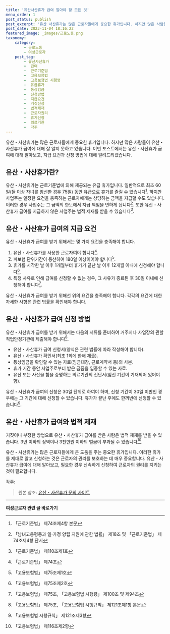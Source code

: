 ```yaml
---
title: '유산사산휴가 급여 알아야 할 모든 것'
menu_order: 1
post_status: publish
post_excerpt: '유산 사산휴가는 많은 근로자들에게 중요한 휴가입니다. 하지만 많은 사람들이 유산 사산휴가 급여에 대해 잘 알지 못하고 있습니다. 이번 포스트에서는 유산 사산휴가 급여에 대해 알아보고, 지급 요건과 신청 방법에 대해 알려드리겠습니다.'
post_date: 2023-11-04 18:16:22
featured_image: _images/근로노동.png
taxonomy:
    category:
        - 근로노동
        - 여성근로자
    post_tag:
        - 유산사산휴가
        -  급여
        -  근로기준법
        -  고용보험법
        -  고용보험법 시행령
        -  유급휴가
        -  통상임금
        -  신청방법
        -  지급요건
        -  거짓신청
        -  법적제재
        -  근로자권리
        -  휴가신청
        -  의료기관
        -  각주
---
```



유산・사산휴가는 많은 근로자들에게 중요한 휴가입니다. 하지만 많은 사람들이 유산・사산휴가 급여에 대해 잘 알지 못하고 있습니다. 이번 포스트에서는 유산・사산휴가 급여에 대해 알아보고, 지급 요건과 신청 방법에 대해 알려드리겠습니다.

## 유산・사산휴가란?

유산・사산휴가는 근로기준법에 의해 제공되는 유급 휴가입니다. 일반적으로 최초 60일(둘 이상 자녀를 임신한 경우 75일) 동안 유급으로 휴가를 즐길 수 있습니다[^1]. 하지만 사업주는 일정한 요건을 충족하는 근로자에게는 상당하는 금액을 지급할 수도 있습니다. 이러한 경우 사업주는 그 금액의 한도에서 지급 책임을 면하게 됩니다[^2]. 또한 유산・사산휴가 급여를 지급하지 않은 사업주는 법적 제재를 받을 수 있습니다[^3].

## 유산・사산휴가 급여의 지급 요건

유산・사산휴가 급여를 받기 위해서는 몇 가지 요건을 충족해야 합니다. 
1. 유산・사산휴가를 사용한 근로자여야 합니다[^4].
2. 피보험 단위기간이 통산하여 180일 이상이어야 합니다[^5].
3. 휴가를 시작한 날 이후 1개월부터 휴가가 끝난 날 이후 12개월 이내에 신청해야 합니다[^6].
4. 특정 사유로 인해 급여를 신청할 수 없는 경우, 그 사유가 종료된 후 30일 이내에 신청해야 합니다[^7].

유산・사산휴가 급여를 받기 위해선 위의 요건을 충족해야 합니다. 각각의 요건에 대한 자세한 사항은 관련 법률을 확인해야 합니다.

## 유산・사산휴가 급여 신청 방법

유산・사산휴가 급여를 받기 위해서는 다음의 서류를 준비하여 거주지나 사업장의 관할 직업안정기관에 제출해야 합니다[^8].
- 유산・사산휴가 급여 신청서(양식은 관련 법률에 따라 작성해야 합니다).
- 유산・사산휴가 확인서(최초 1회에 한해 제출).
- 통상임금을 확인할 수 있는 자료(임금대장, 근로계약서 등)의 사본.
- 휴가 기간 동안 사업주로부터 받은 금품을 입증할 수 있는 자료.
- 유산 또는 사산을 함을 증명하는 의료기관의 진단서(임신 기간이 기재되어 있어야 함).

유산・사산휴가 급여의 신청은 30일 단위로 하여야 하며, 신청 기간이 30일 미만인 경우에는 그 기간에 대해 신청할 수 있습니다. 휴가가 끝난 후에도 한꺼번에 신청할 수 있습니다[^9].

## 유산・사산휴가 급여와 법적 제재

거짓이나 부정한 방법으로 유산・사산휴가 급여를 받은 사람은 법적 제재를 받을 수 있습니다. 3년 이하의 징역이나 3천만원 이하의 벌금이 부과될 수 있습니다[^10].

유산・사산휴가는 많은 근로자들에게 큰 도움을 주는 중요한 휴가입니다. 이러한 휴가를 제대로 알고 신청하는 것은 근로자의 권리를 보호하는 데 매우 중요합니다. 유산・사산휴가 급여에 대해 알아보고, 필요한 경우 신속하게 신청하여 근로자의 권리를 지키는 것이 필요합니다.

각주:
[^1]: 「근로기준법」 제74조제4항 본문
[^2]: 「남녀고용평등과 일·가정 양립 지원에 관한 법률」 제18조 및 「근로기준법」 제74조제4항 단서
[^3]: 「근로기준법」 제110조제1호
[^4]: 「근로기준법」 제74조
[^5]: 「고용보험법」 제75조제1호
[^6]: 「고용보험법」 제75조제2호
[^7]: 「고용보험법」 제75조, 「고용보험법 시행령」 제100조 및 제94조
[^8]: 「고용보험법」 제75조, 「고용보험법 시행규칙」 제121조제1항 본문
[^9]: 「고용보험법 시행규칙」 제121조제3항
[^10]: 「고용보험법」 제116조제2항

> 원본 참조: [유산・사산휴가 문의 사이트](https://example.com)
<!-- wp:separator -->
<hr class="wp-block-separator has-alpha-channel-opacity"/>
<!-- /wp:separator -->

<!-- wp:group {"backgroundColor":"base","layout":{"type":"constrained"}} -->
<div class="wp-block-group has-base-background-color has-background"><!-- wp:paragraph {"align":"center","fontSize":"medium"} -->
<p class="has-text-align-center has-large-font-size"><strong>여성근로자 관련 글 바로가기</strong></p>
<!-- /wp:paragraph -->


<!-- wp:latest-posts
{"categories":[{"id":10991,"count":19,"description":"","link":"https://uknowlaw.com/category/%ec%97%ac%ec%84%b1%ea%b7%bc%eb%a1%9c%ec%9e%90/","name":"여성근로자","slug":"여성근로자","taxonomy":"category","parent":0,"meta":[],"_links":{"self":[{"href":"https://uknowlaw.com/wp-json/wp/v2/categories/10991"}],"collection":[{"href":"https://uknowlaw.com/wp-json/wp/v2/categories"}],"about":[{"href":"https://uknowlaw.com/wp-json/wp/v2/taxonomies/category"}],"wp:post_type":[{"href":"https://uknowlaw.com/wp-json/wp/v2/posts?categories=10991"}],"curies":[{"name":"wp","href":"https://api.w.org/{rel}","templated":true}]}}],"postsToShow":100,"excerptLength":28,"postLayout":"grid","columns":2,"featuredImageAlign":"left","featuredImageSizeSlug":"large","fontSize":"small"} /--></div>
<!-- /wp:group -->